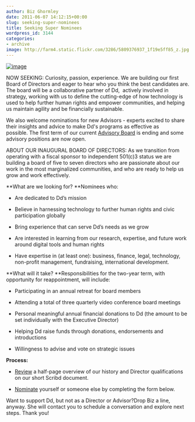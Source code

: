 ```yaml
---
author: Biz Ghormley
date: 2011-06-07 14:12:15+00:00
slug: seeking-super-nominees
title: Seeking Super Nominees
wordpress_id: 3144
categories:
- archive
image: http://farm4.static.flickr.com/3286/5809376937_1f19e5ff85_z.jpg
---
```


[![image](http://farm4.static.flickr.com/3286/5809376937_1f19e5ff85_z.jpg)](http://teardroptc.deviantart.com/art/Pinoy-Superheroes-74243511?q=boost%3Apopular%20age_sigma%3A24h%20age_scale%3A5%20superheroes&qo=5)

NOW SEEKING: Curiosity, passion, experience. We are building our first Board of Directors and eager to hear who you think the best candidates are. The board will be a collaborative partner of Dd,  actively involved in strategy, working with us to define the cutting-edge of how technology is used to help further human rights and empower communities, and helping us maintain agility and be financially sustainable.

We also welcome nominations for new Advisors - experts excited to share their insights and advice to make Dd's programs as effective as possible. The first term of our current [Advisory Board](http://digital-democracy.org/who-we-are/advisors/) is ending and some advisory positions are now open.

ABOUT OUR INAUGURAL BOARD OF DIRECTORS: As we transition from operating with a fiscal sponsor to independent 501(c)3 status we are building a board of five to seven directors who are passionate about our work in the most marginalized communities, and who are ready to help us grow and work effectively.

**What are we looking for? **Nominees who:



	
  * Are dedicated to Dd’s mission

	
  * Believe in harnessing technology to further human rights and civic participation globally

	
  * Bring experience that can serve Dd’s needs as we grow

	
  * Are interested in learning from our research, expertise, and future work around digital tools and human rights

	
  * Have expertise in (at least one): business, finance, legal, technology, non-profit management, fundraising, international development.


**What will it take? **Responsibilities for the two-year term, with opportunity for reappointment, will include:



	
  * Participating in an annual retreat for board members

	
  * Attending a total of three quarterly video conference board meetings

	
  * Personal meaningful annual financial donations to Dd (the amount to be set individually with the Executive Director)

	
  * Helping Dd raise funds through donations, endorsements and introductions

	
  * Willingness to advise and vote on strategic issues


**Process:**



	
  * [Review](http://www.scribd.com/doc/55766608/Dd-Board-of-Director-Solicitation) a half-page overview of our history and Director qualifications on our short Scribd document.

	
  * [Nominate](https://spreadsheets.google.com/a/digital-democracy.org/spreadsheet/viewform?hl=en_US&formkey=dGJEZk5zNDRVNTczNlNVSHp0LWxldFE6MQ#gid=0) yourself or someone else by completing the form below.

Want to support Dd, but not as a Director or Advisor?Drop Biz a line, anyway. She will contact you to schedule a conversation and explore next steps. Thank you!


